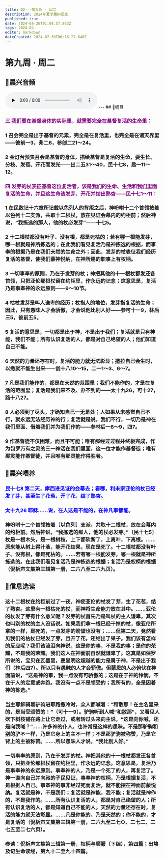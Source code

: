 ```yaml
---
title: 02---第九周 · 周二
description: 2024年夏季晨兴信息
published: true
date: 2024-08-26T01:08:57.863Z
tags: 2024-04
editor: markdown
dateCreated: 2024-07-30T06:16:27.646Z
---
```


# 第九周 · 周二
## 🎵晨兴音频
<audio id="audio" controls="" preload="none">
      <source id="mp3" src="/2024-04/week9/week9day2.mp3">
</audio>
---
## 📖纲目

### <font color=purple>三    我们要在基督身体的实际里，就需要完全在基督复活的生命里：</font>

### 1    召会完全是出于基督的元素，完全是在复活里，也完全是在诸天界里——彼前一3，弗二6，参创二21～24。

### 2    金灯台预表召会是基督的身体，描绘基督是复活的生命，要生长、分枝、发苞、开花而发光——出二五31～40，民十七8，启一11～12。

### <font color=purple>四    发芽的杖表征基督这位复活者，该是我们的生命、生活和我们里面复活的生命，并且这生命该发芽、开花并结出熟杏——民十七1～11：</font>

### 1    在民数记十六章所记载以色列人的背叛之后，神吩咐十二个首领按着以色列十二支派，共取十二根杖，放在见证会幕内的约柜前；然后神说，“我拣选的那人，他的杖必发芽”——十七5。

### 2    十二根杖都没有叶子、没有根，都是死枯的；若有哪一根能发芽，哪一根就是神所拣选的；在此我们看见复活乃是神拣选的根据，而事奉的根据乃是在我们天然的生命之外；因此，发芽的杖表征我们经历复活的基督，使我们蒙神悦纳，在神所赐的职事上有权柄。

### 3    一切事奉的原则，乃在于发芽的杖；神把其他的十一根杖都发还各首领，只把亚伦那根杖留在约柜里，作永远的记念；这意思是，复活乃是事奉神的永远原则——9～10节。

### 4    枯杖发芽是叫人谦卑的经历；杖指人的地位，发芽指复活的生命；因此，只有愚昧人才会骄傲，才会说他比别人好——参可十一9，林后三5，彼前五5。

### 5    复活的意思是，一切都是出于神，不是出于我们；复活就是只有神能，我们不能；所有认识复活的人，都是对自己绝望的人；他们知道自己不能。

### 6    天然的力量还存在时，复活的能力就无法彰显；撒拉自己会生时，以撒就不能生出来——创十八10～15，二一1～3、6～7。

### 7    凡是我们能作的，都是在天然的范围里；我们不能作的，才是在复活的范围里；复活是我们来不及、办不到的——太十九26，可十27，路十八27。

### 8    人必须到了尽头，才确知自己一无是处；人如果从未感觉自己不行，就永远无法经历神的行；复活就是说，我们不行，一切乃是神在我们里面、借着我们并为我们作的——参林后一8～9，四7。

### 9    作基督徒不仅困难，而且不可能；唯有那经过过程并终极完成，作为包罗万有之灵的三一神活在我们里面，这一位才能作基督徒；唯有那灵能作基督徒，并且唯有那灵能作得胜者。

## 📖晨兴喂养

### <font color=blue>民十七8    第二天，摩西进见证的会幕去；看哪，利未家亚伦的杖已经发了芽，甚至生了花苞，开了花，结了熟杏。</font>

### <font color=blue>太十九26    耶稣……说，在人这是不能的，在神凡事都能。</font>

### 神吩咐十二个首领按着〔以色列〕支派，共取十二根杖，放在会幕内的约柜前。然后神说，“我拣选的那人，他的杖必发芽。”〔民十七5〕杖是一根木头，是一根树枝，上下都砍断了，上离叶，下离根。……原来能从树上得汁液，能开花结果，现在是死了。十二根杖都没有叶子、没有根，都是死枯的。……若有哪一根能发芽，哪一根就是神所拣选的。在此我们看见复活乃是神拣选的根据；复活乃是权柄的根据（倪柝声文集第三辑第一册，二六八至二六九页）。

## 📖信息选读

### 这十二根杖在约柜前过了一夜，神使亚伦的杖发了芽，生了花苞，结了熟杏。这里有一根枯死的杖，而神将生命能力放在其中。……亚伦的杖发了芽有什么意义呢？发芽的杖首先乃是叫杖的主人谦卑，其次也叫别的杖的主人没话说。如果我们拿一根已经干掉的杖，像亚伦所拿的一样，是死的，一点发芽的盼望也没有；……但第二天，竟然看见我们的枯杖已经发了芽，且开了花，还结出了果子。我们该有怎样的反应呢？我们该流泪向神说，这是你的事，不是我的事；是你的荣耀，不是我的荣耀。我们这人在神面前自然就谦卑了。这真是如保罗所说的，宝贝在瓦器里，要显明这超越的能力是属于神，不是出于我们（林后四7）。所以只有愚昧的人才会骄傲。但蒙恩的人必俯伏在神面前说，“这是神的事，我一点没有可骄傲的；这是在于神的怜悯，不在于人的定意或奔跑。我没有一点不是领受的；我所有的，全是因着神的拣选。”

### 当主耶稣骑着驴驹进耶路撒冷时，众人都喊着：“和散那！在主名里来的，是当受颂赞的！”（可十一9）。驴驹听到人喊“和散那”，又看见人砍下树枝铺在路上让它走过，或者转过头来向主说，“这是向你喊，还是向我喊？”……许多神的仆人，也许常是这样的愚昧。不是那驴驹和别的驴不一样，乃是它身上的主不一样；不是那驴驹被称赞，乃是它背上的主被称赞。……所以愚昧人才说，“我比别人好。”

### 一切事奉的原则，乃在于发芽的杖。神把其他的十一根杖都发还各首领，只把亚伦那根杖留在约柜里，作永远的记念。这意思是，复活乃是事奉神的永远原则。事奉神的人，乃是一个死了的人，再复活了。神一直向自己并向祂的子民见证，事奉神的权柄，乃是根据复活，不是根据人自己。事奉神的事非经过死而复活，就不能摆在神面前蒙悦纳。复活就是神，不是我们；复活就是神能，我不能；复活就是神作的，不是我作的。……所有认识复活的人，都是对自己绝望的人；所有认识复活的人，都是知道自己不能的人。天然的力量还存在时，复活的能力就无法彰显。……凡是你能的，乃是天然的；你不能的，才是复活的（倪柝声文集第三辑第一册，二六九至二七○、二七二、二七五至二七六页）。

### 参读：倪柝声文集第三辑第一册，权柄与顺服（下编），第四篇；出埃及记生命读经，第九十二至九十四篇。

<!-- Google tag (gtag.js) -->
<script async src="https://www.googletagmanager.com/gtag/js?id=G-1P8709Z16T"></script>
<script>
  window.dataLayer = window.dataLayer || [];
  function gtag(){dataLayer.push(arguments);}
  gtag('js', new Date());

  gtag('config', 'G-1P8709Z16T');
</script>
